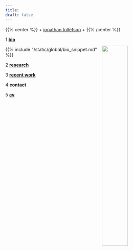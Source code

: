```yaml
---
title: 
draft: false
---
```


{{% center %}}
\+ [jonathan tollefson](/) \+
{{% /center %}}
<br/>

<img src="/images/portrait.jpg" style="float: right; width: 40%; margin-left: 3%; margin-bottom: 0.5em;margin-top: 2em">
</a>





1 [**bio**](/)

{{% include "/static/global/bio_snippet.md" %}}


2 [**research**](/data)

3 [**recent work**](/pubs)



4 [**contact**](/contact)


5 <a target="_blank" href="https://tollefsonj.github.io/Tollefson_CV.pdf">**cv**</a>

